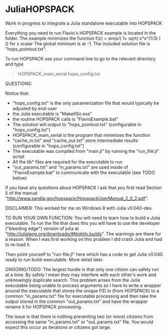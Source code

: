 # JuliaHOPSPACK
Work in progress to integrate a Julia standalone executable into HOPSPACK


Everything you need to run Flavio's HOPSPACK example is located in the folder. The example minimizes the function
f(x) = sin(x/(  1+ sqrt( x*x^(1/3) ) )) for x scalar
The global minimum is at -1. The included solution file is "hops_pointout.txt".

To run HOPSPACK use your command line to go to the relevant directory and type
> HOPSPACK_main_serial hops_config.txt

QUESTIONS: 

Notice that:
- "hops_config.txt" is the only paramerization file that would typically be adjusted by end-user
- the Julia executable is "MakeItSo.exe"
- the routine HOPSPACK calls is "FlavioExample.bat"
- The solution will output to "hops_pointout.txt" (configurable in "hops_config.txt")
- HOPSPACK_main_serial is the program that minimizes the function
- "cache_in.txt" and "cache_out.txt" store intermediate results (configurable in "hops_config.txt")
- The executable was compiled from "main.jl" by running the "run_file.jl" script
- All the lib* files are required for the executable to run
- "out_params.txt" and "in_params.txt" are used inside of "FlavioExample.bat" to communicate with the executable (see TODO below)

If you have any questions about HOPSPACK I ask that you first read Section 5 of the manual "http://www.sandia.gov/hopspack/HopspackUserManual_2_0_2.pdf".


DISCLAIMER:
This worked for me on Windows 8 with Julia v0.040-dev.

TO RUN YOUR OWN FUNCTION:
You will need to learn how to build a Julia executable. To run the file that does this you will have to use the developer ("bleeding edge") version of julia at "http://julialang.org/downloads/#Nightly.builds". The warnings are there for a reason. When I was first working on this problem I did crash Julia and had to re-load it.

Then point yourself to "run-file.jl" here which has a code to get Julia v0.040 ready to run build-executable. More detail later.


ONGOING/TODO:
The largest hurdle is that only one citizen can safely run at a time. By safely I mean they may interfere with each other's work and unknowingly duplicate search. This problem arises from the Julia executable being unable to process arguments so I have to write a wrapper around the executable that stores the unique FID in (from HOPSPACK) to a common "in_params.txt" file for executable processing and then take the output stored in the common "out_params.txt" and have the wrapper rename it for HOPSPACK processing.

The issue is that there is nothing preventing two (or more) citizens from accessing the same "in_params.txt" or "out_params.txt" file. You would expect this occur as iterations or citizens got large.
